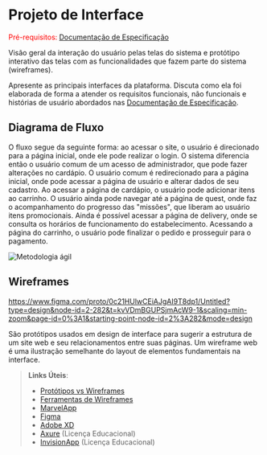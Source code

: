 
# Projeto de Interface

<span style="color:red">Pré-requisitos: <a href="2-Especificação do Projeto.md"> Documentação de Especificação</a></span>

Visão geral da interação do usuário pelas telas do sistema e protótipo interativo das telas com as funcionalidades que fazem parte do sistema (wireframes).

 Apresente as principais interfaces da plataforma. Discuta como ela foi elaborada de forma a atender os requisitos funcionais, não funcionais e histórias de usuário abordados nas <a href="2-Especificação do Projeto.md"> Documentação de Especificação</a>.

## Diagrama de Fluxo
O fluxo segue da seguinte forma: ao acessar o site, o usuário é direcionado para a página inicial, onde ele pode realizar o login. O sistema diferencia então o usuário comum de um acesso de administrador, que pode fazer alterações no cardápio. O usuário comum é redirecionado para a página inicial, onde pode acessar a página de usuário e alterar dados de seu cadastro. Ao acessar a página de cardápio, o usuário pode adicionar itens ao carrinho. O usuário ainda pode navegar até a página de quest, onde faz o acompanhamento do progresso das "missões", que liberam ao usuário itens promocionais. Ainda é possível acessar a página de delivery, onde se consulta os horários de funcionamento do estabelecimento. Acessando a página do carrinho, o usuário pode finalizar o pedido e prosseguir para o pagamento.

![Metodologia ágil](https://github.com/ICEI-PUC-Minas-PMV-ADS/pmv-ads-2023-2-e2-proj-int-t7-burguerquest/assets/128400414/bbccc5f0-120e-4322-bddb-984ae0d30ce7)



## Wireframes

https://www.figma.com/proto/0c21HUlwCEiAJgAI9T8dp1/Untitled?type=design&node-id=2-282&t=kvVDmBGUPSjmAcW9-1&scaling=min-zoom&page-id=0%3A1&starting-point-node-id=2%3A282&mode=design

São protótipos usados em design de interface para sugerir a estrutura de um site web e seu relacionamentos entre suas páginas. Um wireframe web é uma ilustração semelhante do layout de elementos fundamentais na interface.
 
> **Links Úteis**:
> - [Protótipos vs Wireframes](https://www.nngroup.com/videos/prototypes-vs-wireframes-ux-projects/)
> - [Ferramentas de Wireframes](https://rockcontent.com/blog/wireframes/)
> - [MarvelApp](https://marvelapp.com/developers/documentation/tutorials/)
> - [Figma](https://www.figma.com/)
> - [Adobe XD](https://www.adobe.com/br/products/xd.html#scroll)
> - [Axure](https://www.axure.com/edu) (Licença Educacional)
> - [InvisionApp](https://www.invisionapp.com/) (Licença Educacional)
